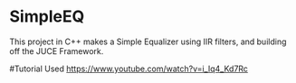 # SimpleEQ
This project in C++ makes a Simple Equalizer using IIR filters, and building off the JUCE Framework.

#Tutorial Used
https://www.youtube.com/watch?v=i_Iq4_Kd7Rc
